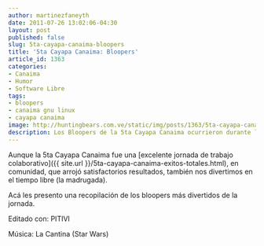 ```yaml
---
author: martinezfaneyth
date: 2011-07-26 13:02:06-04:30
layout: post
published: false
slug: 5ta-cayapa-canaima-bloopers
title: '5ta Cayapa Canaima: Bloopers'
article_id: 1363
categories:
- Canaima
- Humor
- Software Libre
tags:
- bloopers
- canaima gnu linux
- cayapa canaima
image: http://huntingbears.com.ve/static/img/posts/1363/5ta-cayapa-canaima-bloopers__1.jpg
description: Los Bloopers de la 5ta Cayapa Canaima ocurrieron durante los espacios de entretenimiento.
---
```


Aunque la 5ta Cayapa Canaima fue una [excelente jornada de trabajo colaborativo]({{ site.url }}/5ta-cayapa-canaima-exitos-totales.html), en comunidad, que arrojó satisfactorios resultados, también nos divertimos en el tiempo libre (la madrugada).

Acá les presento una recopilación de los bloopers más divertidos de la jornada.

<span class="youtube" data-youtube-id="8sB4Px_n-7U"></span>

Editado con: PITIVI

Música: La Cantina (Star Wars)
